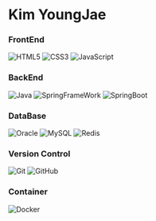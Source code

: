 <h1>Kim YoungJae</h1>

<h3>FrontEnd</h3>
<p>
    <img alt="HTML5" src="https://img.shields.io/badge/HTML5-E34F26?style=flat-square&logo=HTML5&logoColor=white">
    <img alt="CSS3" src="https://img.shields.io/badge/CSS3-1572B6?style=flat-square&logo=CSS3&logoColor=white">
    <img alt="JavaScript" src="https://img.shields.io/badge/JavaScript-F7DF1E?style=flat-square&logo=javaScript&logoColor=white">
</p>

<h3>BackEnd</h2>
<p>
    <img alt="Java" src="https://img.shields.io/badge/Java-9e371b?style=flat-square&logo=java&logoColor=white">
    <img alt="SpringFrameWork" src="https://img.shields.io/badge/Spring FrameWork-6DB33F?style=flat-square&logo=Spring&logoColor=white">
    <img alt="SpringBoot" src="https://img.shields.io/badge/Spring Boot-6DB33F?style=flat-square&logo=SpringBoot&logoColor=white">
</p>

<h3>DataBase</h2>
<p>
    <img alt="Oracle" src="https://img.shields.io/badge/Oracle-F80000?style=flat-square&logo=oracle&logoColor=white">
    <img alt="MySQL" src="https://img.shields.io/badge/MySQL-4479A1?style=flat-square&logo=mysql&logoColor=white">
    <img alt="Redis" src="https://img.shields.io/badge/Redis-DC382D?style=flat-square&logo=Redis&logoColor=white">
</p>

<h3>Version Control</h2>
<p>
    <img alt="Git" src="https://img.shields.io/badge/Git-F05032?style=flat-square&logo=Git&logoColor=white">
    <img alt="GitHub" src="https://img.shields.io/badge/GitHub-181717?style=flat-square&logo=GitHub&logoColor=white">
</p>

<h3>Container</h2>
<p>
    <img alt="Docker" src="https://img.shields.io/badge/Docker-2496ED?style=flat-square&logo=Docker&logoColor=white">
</p>
